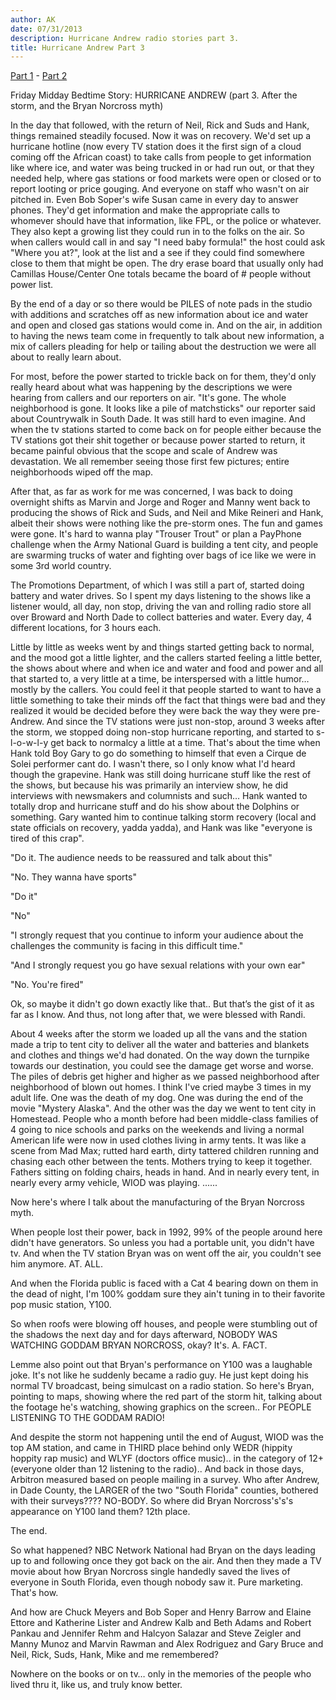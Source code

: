 ```yaml
---
author: AK
date: 07/31/2013
description: Hurricane Andrew radio stories part 3.
title: Hurricane Andrew Part 3
---
```


[Part 1](/docs/radio-stories/hurricane-andrew-1) - [Part 2](/docs/radio-stories/hurricane-andrew-2)

Friday Midday Bedtime Story: HURRICANE ANDREW (part 3. After the storm, and the Bryan Norcross myth)

In the day that followed, with the return of Neil, Rick and Suds and Hank, things remained steadily focused. Now it was on recovery. We'd set up a hurricane hotline (now every TV station does it the first sign of a cloud coming off the African coast) to take calls from people to get information like where ice, and water was being trucked in or had run out, or that they needed help, where gas stations or food markets were open or closed or to report looting or price gouging. And everyone on staff who wasn't on air pitched in. Even Bob Soper's wife Susan came in every day to answer phones. They'd get information and make the appropriate calls to whomever should have that information, like FPL, or the police or whatever. They also kept a growing list they could run in to the folks on the air. So when callers would call in and say "I need baby formula!" the host could ask "Where you at?", look at the list and a see if they could find somewhere close to them that might be open. The dry erase board that usually only had Camillas House/Center One totals became the board of # people without power list.

By the end of a day or so there would be PILES of note pads in the studio with additions and scratches off as new information about ice and water and open and closed gas stations would come in. And on the air, in addition to having the news team come in frequently to talk about new information, a mix of callers pleading for help or tailing about the destruction we were all about to really learn about.

For most, before the power started to trickle back on for them, they'd only really heard about what was happening by the descriptions we were hearing from callers and our reporters on air. "It's gone. The whole neighborhood is gone. It looks like a pile of matchsticks" our reporter said about Countrywalk in South Dade. It was still hard to even imagine. And when the tv stations started to come back on for people either because the TV stations got their shit together or because power started to return, it became painful obvious that the scope and scale of Andrew was devastation. We all remember seeing those first few pictures; entire neighborhoods wiped off the map.

After that, as far as work for me was concerned, I was back to doing overnight shifts as Marvin and Jorge and Roger and Manny went back to producing the shows of Rick and Suds, and Neil and Mike Reineri and Hank, albeit their shows were nothing like the pre-storm ones. The fun and games were gone. It's hard to wanna play "Trouser Trout" or plan a PayPhone challenge when the Army National Guard is building a tent city, and people are swarming trucks of water and fighting over bags of ice like we were in some 3rd world country.

The Promotions Department, of which I was still a part of, started doing battery and water drives. So I spent my days listening to the shows like a listener would, all day, non stop, driving the van and rolling radio store all over Broward and North Dade to collect batteries and water. Every day, 4 different locations, for 3 hours each.

Little by little as weeks went by and things started getting back to normal, and the mood got a little lighter, and the callers started feeling a little better, the shows about where and when ice and water and food and power and all that started to, a very little at a time, be interspersed with a little humor… mostly by the callers. You could feel it that people started to want to have a little something to take their minds off the fact that things were bad and they realized it would be decided before they were back the way they were pre-Andrew. And since the TV stations were just non-stop, around 3 weeks after the storm, we stopped doing non-stop hurricane reporting, and started to s-l-o-w-l-y get back to normalcy a little at a time. That's about the time when Hank told Boy Gary to go do something to himself that even a Cirque de Solei performer cant do. I wasn't there, so I only know what I'd heard though the grapevine. Hank was still doing hurricane stuff like the rest of the shows, but because his was primarily an interview show, he did interviews with newsmakers and columnists and such… Hank wanted to totally drop and hurricane stuff and do his show about the Dolphins or something. Gary wanted him to continue talking storm recovery (local and state officials on recovery, yadda yadda), and Hank was like "everyone is tired of this crap".

"Do it. The audience needs to be reassured and talk about this"

"No. They wanna have sports"

"Do it"

"No"

"I strongly request that you continue to inform your audience about the challenges the community is facing in this difficult time."

"And I strongly request you go have sexual relations with your own ear"

"No. You're fired"

Ok, so maybe it didn't go down exactly like that.. But that’s the gist of it as far as I know. And thus, not long after that, we were blessed with Randi.

About 4 weeks after the storm we loaded up all the vans and the station made a trip to tent city to deliver all the water and batteries and blankets and clothes and things we'd had donated. On the way down the turnpike towards our destination, you could see the damage get worse and worse. The piles of debris get higher and higher as we passed neighborhood after neighborhood of blown out homes. I think I've cried maybe 3 times in my adult life. One was the death of my dog. One was during the end of the movie "Mystery Alaska". And the other was the day we went to tent city in Homestead. People who a month before had been middle-class families of 4 going to nice schools and parks on the weekends and living a normal American life were now in used clothes living in army tents. It was like a scene from Mad Max; rutted hard earth, dirty tattered children running and chasing each other between the tents. Mothers trying to keep it together. Fathers sitting on folding chairs, heads in hand. And in nearly every tent, in nearly every army vehicle, WIOD was playing.
......

Now here's where I talk about the manufacturing of the Bryan Norcross myth.

When people lost their power, back in 1992, 99% of the people around here didn't have generators. So unless you had a portable unit, you didn't have tv. And when the TV station Bryan was on went off the air, you couldn't see him anymore. AT. ALL.

And when the Florida public is faced with a Cat 4 bearing down on them in the dead of night, I'm 100% goddam sure they ain't tuning in to their favorite pop music station, Y100.

So when roofs were blowing off houses, and people were stumbling out of the shadows the next day and for days afterward, NOBODY WAS WATCHING GODDAM BRYAN NORCROSS, okay? It's. A. FACT.

Lemme also point out that Bryan's performance on Y100 was a laughable joke. It's not like he suddenly became a radio guy. He just kept doing his normal TV broadcast, being simulcast on a radio station. So here's Bryan, pointing to maps, showing where the red part of the storm hit, talking about the footage he's watching, showing graphics on the screen.. For PEOPLE LISTENING TO THE GODDAM RADIO!

And despite the storm not happening until the end of August, WIOD was the top AM station, and came in THIRD place behind only WEDR (hippity hoppity rap music) and WLYF (doctors office music).. in the category of 12+ (everyone older than 12 listening to the radio).. And back in those days, Arbitron measured based on people mailing in a survey. Who after Andrew, in Dade County, the LARGER of the two "South Florida" counties, bothered with their surveys???? NO-BODY. So where did Bryan Norcross's's's appearance on Y100 land them? 12th place.

The end.

So what happened? NBC Network National had Bryan on the days leading up to and following once they got back on the air. And then they made a TV movie about how Bryan Norcross single handedly saved the lives of everyone in South Florida, even though nobody saw it. Pure marketing. That's how.

And how are Chuck Meyers and Bob Soper and Henry Barrow and Elaine Ettore and Katherine Lister and Andrew Kalb and Beth Adams and Robert Pankau and Jennifer Rehm and Halcyon Salazar and Steve Zeigler and Manny Munoz and Marvin Rawman and Alex Rodriguez and Gary Bruce and Neil, Rick, Suds, Hank, Mike and me remembered?

Nowhere on the books or on tv… only in the memories of the people who lived thru it, like us, and truly know better.
